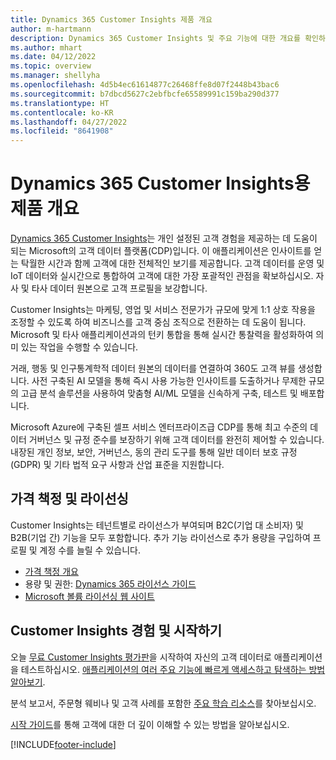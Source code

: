 ```yaml
---
title: Dynamics 365 Customer Insights 제품 개요
author: m-hartmann
description: Dynamics 365 Customer Insights 및 주요 기능에 대한 개요를 확인하십시오.
ms.author: mhart
ms.date: 04/12/2022
ms.topic: overview
ms.manager: shellyha
ms.openlocfilehash: 4d5b4ec61614877c26468ffe8d07f2448b43bac6
ms.sourcegitcommit: b7dbcd5627c2ebfbcfe65589991c159ba290d377
ms.translationtype: HT
ms.contentlocale: ko-KR
ms.lasthandoff: 04/27/2022
ms.locfileid: "8641908"
---
```

# <a name="product-overview-for-dynamics-365-customer-insights"></a>Dynamics 365 Customer Insights용 제품 개요

[Dynamics 365 Customer Insights](https://dynamics.microsoft.com/ai/customer-insights/)는 개인 설정된 고객 경험을 제공하는 데 도움이 되는 Microsoft의 고객 데이터 플랫폼(CDP)입니다. 이 애플리케이션은 인사이트를 얻는 탁월한 시간과 함께 고객에 대한 전체적인 보기를 제공합니다. 고객 데이터를 운영 및 IoT 데이터와 실시간으로 통합하여 고객에 대한 가장 포괄적인 관점을 확보하십시오. 자사 및 타사 데이터 원본으로 고객 프로필을 보강합니다. 

Customer Insights는 마케팅, 영업 및 서비스 전문가가 규모에 맞게 1:1 상호 작용을 조정할 수 있도록 하여 비즈니스를 고객 중심 조직으로 전환하는 데 도움이 됩니다. Microsoft 및 타사 애플리케이션과의 턴키 통합을 통해 실시간 통찰력을 활성화하여 의미 있는 작업을 수행할 수 있습니다.
 
거래, 행동 및 인구통계학적 데이터 원본의 데이터를 연결하여 360도 고객 뷰를 생성합니다. 사전 구축된 AI 모델을 통해 즉시 사용 가능한 인사이트를 도출하거나 무제한 규모의 고급 분석 솔루션을 사용하여 맞춤형 AI/ML 모델을 신속하게 구축, 테스트 및 배포합니다.

Microsoft Azure에 구축된 셀프 서비스 엔터프라이즈급 CDP를 통해 최고 수준의 데이터 거버넌스 및 규정 준수를 보장하기 위해 고객 데이터를 완전히 제어할 수 있습니다. 내장된 개인 정보, 보안, 거버넌스, 동의 관리 도구를 통해 일반 데이터 보호 규정(GDPR) 및 기타 법적 요구 사항과 산업 표준을 지원합니다.

## <a name="pricing-and-licensing"></a>가격 책정 및 라이선싱
Customer Insights는 테넌트별로 라이선스가 부여되며 B2C(기업 대 소비자) 및 B2B(기업 간) 기능을 모두 포함합니다. 추가 기능 라이선스로 추가 용량을 구입하여 프로필 및 계정 수를 늘릴 수 있습니다.

- [가격 책정 개요](https://dynamics.microsoft.com/ai/customer-insights/pricing/)
- 용량 및 권한: [Dynamics 365 라이선스 가이드](https://go.microsoft.com/fwlink/?LinkId=866544)
- [Microsoft 볼륨 라이선싱 웹 사이트](https://www.microsoft.com/licensing/how-to-buy/how-to-buy)

## <a name="try-customer-insights-and-get-started"></a>Customer Insights 경험 및 시작하기

오늘 [무료 Customer Insights  평가판](https://signup.microsoft.com/create-account/signup?SKU=036c2481-aa8a-47cd-ab43-324f0c157c2d&ali=1&RU=https:%2F%2Fhome.ci.ai.dynamics.com%2Fstart%2Ftrial&products=036c2481-aa8a-47cd-ab43-324f0c157c2d)을 시작하여 자신의 고객 데이터로 애플리케이션을 테스트하십시오. [애플리케이션의 여러 주요 기능에 빠르게 액세스하고 탐색하는 방법 알아보기](trial-signup.md). 

분석 보고서, 주문형 웨비나 및 고객 사례를 포함한 [주요 학습 리소스](https://dynamics.microsoft.com/ai/customer-insights/resources/)를 찾아보십시오.

[시작 가이드](get-started.md)를 통해 고객에 대한 더 깊이 이해할 수 있는 방법을 알아보십시오.

[!INCLUDE[footer-include](includes/footer-banner.md)]
